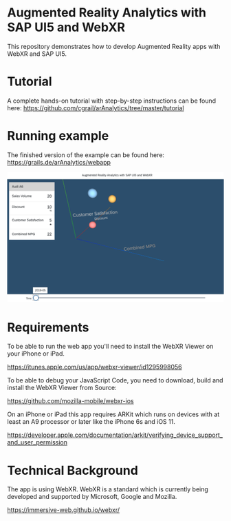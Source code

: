 # Augmented Reality Analytics with SAP UI5 and WebXR

This repository demonstrates how to develop Augmented Reality apps with WebXR and SAP UI5.

# Tutorial

A complete hands-on tutorial with step-by-step instructions can be found here: https://github.com/cgrail/arAnalytics/tree/master/tutorial

# Running example

The finished version of the example can be found here: https://grails.de/arAnalytics/webapp

[![AR Analyics Screenshot](tutorial/images/step11.png)](https://grails.de/arAnalytics/webapp)

# Requirements

To be able to run the web app you'll need to install the WebXR Viewer on your iPhone or iPad.

https://itunes.apple.com/us/app/webxr-viewer/id1295998056

To be able to debug your JavaScript Code, you need to download, build and install the WebXR Viewer from Source:

https://github.com/mozilla-mobile/webxr-ios

On an iPhone or iPad this app requires ARKit which runs on devices with at least an A9 processor or later like the iPhone 6s and iOS 11.

https://developer.apple.com/documentation/arkit/verifying_device_support_and_user_permission

# Technical Background

The app is using WebXR. WebXR is a standard which is currently being developed and supported by Microsoft, Google and Mozilla.

https://immersive-web.github.io/webxr/
